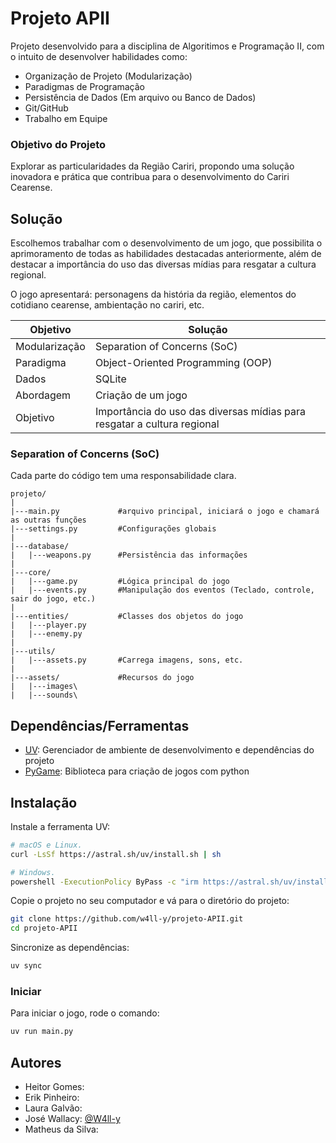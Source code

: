 # Projeto APII

Projeto desenvolvido para a disciplina de Algoritimos e Programação II, com o intuito de desenvolver habilidades como:
* Organização de Projeto (Modularização)
* Paradigmas de Programação
* Persistência de Dados (Em arquivo ou Banco de Dados)
* Git/GitHub
* Trabalho em Equipe

### Objetivo do Projeto

Explorar as particularidades da Região Cariri, propondo uma solução inovadora e prática que contribua para o desenvolvimento do Cariri Cearense.

## Solução

Escolhemos trabalhar com o desenvolvimento de um jogo, que possibilita o aprimoramento de todas as habilidades destacadas anteriormente, além de destacar a importância do uso das diversas mídias para resgatar a cultura regional.

O jogo apresentará: personagens da história da região, elementos do cotidiano cearense, ambientação no cariri, etc.

| Objetivo  | Solução |
| ------------- | ------------- |
| Modularização  | Separation of Concerns (SoC)  |
| Paradigma  | Object-Oriented Programming (OOP)  |
| Dados  | SQLite  |
| Abordagem  | Criação de um jogo  |
| Objetivo  | Importância do uso das diversas mídias para resgatar a cultura regional  |

### Separation of Concerns (SoC)

Cada parte do código tem uma responsabilidade clara.

```
projeto/
|
|---main.py             #arquivo principal, iniciará o jogo e chamará as outras funções
|---settings.py         #Configurações globais
|
|---database/
|   |---weapons.py      #Persistência das informações
|
|---core/
|   |---game.py         #Lógica principal do jogo
|   |---events.py       #Manipulação dos eventos (Teclado, controle, sair do jogo, etc.)
|
|---entities/           #Classes dos objetos do jogo
|   |---player.py
|   |---enemy.py
|
|---utils/
|   |---assets.py       #Carrega imagens, sons, etc.
|
|---assets/             #Recursos do jogo
|   |---images\
|   |---sounds\
```

## Dependências/Ferramentas

- [UV](https://github.com/astral-sh/uv): Gerenciador de ambiente de desenvolvimento e dependências do projeto
- [PyGame](https://www.pygame.org): Biblioteca para criação de jogos com python

## Instalação

Instale a ferramenta UV:

```bash
# macOS e Linux.
curl -LsSf https://astral.sh/uv/install.sh | sh
```

```bash
# Windows.
powershell -ExecutionPolicy ByPass -c "irm https://astral.sh/uv/install.ps1 | iex"
```

Copie o projeto no seu computador e vá para o diretório do projeto:

```bash
git clone https://github.com/w4ll-y/projeto-APII.git
cd projeto-APII
```

Sincronize as dependências:

```bash
uv sync
```

### Iniciar

Para iniciar o jogo, rode o comando:

```bash
uv run main.py
```


## Autores

- Heitor Gomes: 
- Erik Pinheiro: 
- Laura Galvão: 
- José Wallacy: [@W4ll-y](https://github.com/w4ll-y)
- Matheus da Silva: 
